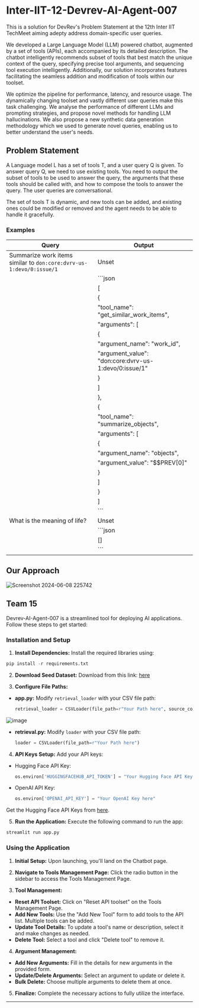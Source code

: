 # Inter-IIT-12-Devrev-AI-Agent-007

This is a solution for DevRev's Problem Statement at the 12th Inter IIT TechMeet aiming adepty address domain-specific user queries.

We developed a Large Language Model (LLM) powered chatbot, augmented by a set of tools (APIs), each accompanied by its detailed description. The chatbot intelligently recommends subset of tools that best match the unique context of the query, specifying precise tool arguments, and sequencing tool execution intelligently. Additionally, our solution incorporates features facilitating the seamless addition and modification of tools within our toolset. 

We optimize the pipeline for performance, latency, and resource usage. The dynamically changing toolset and vastly different user queries make this task challenging. We analyse the performance of different LLMs and prompting strategies, and propose novel methods for handling LLM hallucinations. We also propose a new synthetic data generation methodology which we used to generate novel queries, enabling us to better understand the user's needs.

## Problem Statement
A Language model L has a set of tools T, and a user query Q is given. To answer query Q, we need to use existing tools. You need to output the subset of tools to be used to answer the query, the arguments that these tools should be called with, and how to compose the tools to answer the query. The user queries are conversational.

The set of tools T is dynamic, and new tools can be added, and existing ones could be modified or removed and the agent needs to be able to handle it gracefully.

### Examples

| Query                                                                                         | Output                                                                                           |
|-----------------------------------------------------------------------------------------------|--------------------------------------------------------------------------------------------------|
| Summarize work items similar to `don:core:dvrv-us-1:devo/0:issue/1`                           | Unset                                                                                            |
|                                                                                               | ```json                                                                                          |
|                                                                                               | [                                                                                                 |
|                                                                                               |   {                                                                                               |
|                                                                                               |     "tool_name": "get_similar_work_items",                                                        |
|                                                                                               |     "arguments": [                                                                                |
|                                                                                               |       {                                                                                           |
|                                                                                               |         "argument_name": "work_id",                                                               |
|                                                                                               |         "argument_value": "don:core:dvrv-us-1:devo/0:issue/1"                                     |
|                                                                                               |       }                                                                                           |
|                                                                                               |     ]                                                                                             |
|                                                                                               |   },                                                                                              |
|                                                                                               |   {                                                                                               |
|                                                                                               |     "tool_name": "summarize_objects",                                                             |
|                                                                                               |     "arguments": [                                                                                |
|                                                                                               |       {                                                                                           |
|                                                                                               |         "argument_name": "objects",                                                               |
|                                                                                               |         "argument_value": "$$PREV[0]"                                                             |
|                                                                                               |       }                                                                                           |
|                                                                                               |     ]                                                                                             |
|                                                                                               |   }                                                                                               |
|                                                                                               | ]                                                                                                 |
|                                                                                               | ```                                                                                              |
| What is the meaning of life?                                                                  | Unset                                                                                            |
|                                                                                               | ```json                                                                                          |
|                                                                                               | []                                                                                               |
|                                                                                               | ```                                                                                              |





## Our Approach
![Screenshot 2024-06-08 225742](https://github.com/himanshu-skid19/Inter-IIT-12-Devrev-AI-Agent-007/assets/118837763/637b0c8b-041d-4500-8842-dae5314983ec)

## Team 15

Devrev-AI-Agent-007 is a streamlined tool for deploying AI applications. Follow these steps to get started:

### Installation and Setup

1. **Install Dependencies:**
   Install the required libraries using:
```python
pip install -r requirements.txt
```


2. **Download Seed Dataset:**
Download from this link: [here](https://drive.google.com/file/d/19aAuy_SHqclSuHqtC8rR6Thgne6QgM7R/view?usp=sharing)


3. **Configure File Paths:**
- **app.py:**
  Modify `retrieval_loader` with your CSV file path:
  ```python
  retrieval_loader = CSVLoader(file_path=r"Your Path here", source_column='QUERY')
  ```
![image](https://github.com/himanshu-skid19/Inter-IIT-12-Devrev-AI-Agent-007/assets/114365148/db799b02-8853-4084-b1df-765700713198)

- **retrieval.py:**
  Modify `loader` with your CSV file path:
  ```python
  loader = CSVLoader(file_path=r"Your Path here")
  ```

4. **API Keys Setup:**
Add your API keys:
- Hugging Face API Key:
  ```python
  os.environ['HUGGINGFACEHUB_API_TOKEN'] = "Your Hugging Face API Key here"
  ```
- OpenAI API Key:
  ```python
  os.environ['OPENAI_API_KEY'] = "Your OpenAI Key here"
  ```
Get the Hugging Face API Keys from [here](https://huggingface.co/settings/tokens).

5. **Run the Application:**
Execute the following command to run the app:
```python
streamlit run app.py
```

### Using the Application

1. **Initial Setup:**
Upon launching, you'll land on the Chatbot page.

2. **Navigate to Tools Management Page:**
Click the radio button in the sidebar to access the Tools Management Page.

3. **Tool Management:**
- **Reset API Toolset:** Click on "Reset API toolset" on the Tools Management Page.
- **Add New Tools:** Use the "Add New Tool" form to add tools to the API list. Multiple tools can be added.
- **Update Tool Details:** To update a tool's name or description, select it and make changes as needed.
- **Delete Tool:** Select a tool and click "Delete tool" to remove it.

4. **Argument Management:**
- **Add New Arguments:** Fill in the details for new arguments in the provided form.
- **Update/Delete Arguments:** Select an argument to update or delete it.
- **Bulk Delete:** Choose multiple arguments to delete them at once.

5. **Finalize:**
Complete the necessary actions to fully utilize the interface.

---
